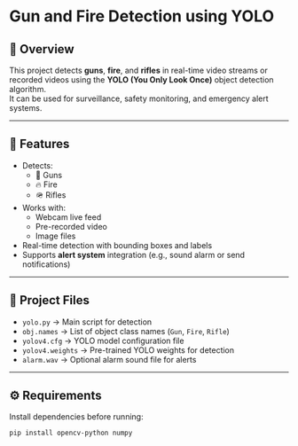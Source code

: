 # Gun and Fire Detection using YOLO

## 📌 Overview
This project detects **guns**, **fire**, and **rifles** in real-time video streams or recorded videos using the **YOLO (You Only Look Once)** object detection algorithm.  
It can be used for surveillance, safety monitoring, and emergency alert systems.

---

## 🚀 Features
- Detects:
  - 🔫 Guns
  - 🔥 Fire
  - 🪖 Rifles
- Works with:
  - Webcam live feed
  - Pre-recorded video
  - Image files
- Real-time detection with bounding boxes and labels
- Supports **alert system** integration (e.g., sound alarm or send notifications)

---

## 📂 Project Files
- `yolo.py` → Main script for detection
- `obj.names` → List of object class names (`Gun`, `Fire`, `Rifle`)
- `yolov4.cfg` → YOLO model configuration file
- `yolov4.weights` → Pre-trained YOLO weights for detection
- `alarm.wav` → Optional alarm sound file for alerts

---

## ⚙️ Requirements
Install dependencies before running:
```bash
pip install opencv-python numpy

